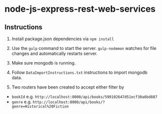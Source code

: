 # node-js-express-rest-web-services

## Instructions
1. Install package.json dependencies via `npm install`

2. Use the `gulp` command to start the server. `gulp-nodemon` watches for file changes and automatically restarts server.

3. Make sure mongodb is running.

4. Follow `DataImportInstructions.txt` instructions to import mongodb data.

5. Two routers have been created to accept either filter by 
- `bookId` e.g. `http://localhost:8000/api/books/599102647d51ecf30a6bd887` 
- `genre` e.g. `http://localhost:8000/api/books/?genre=Historical%20Fiction`
